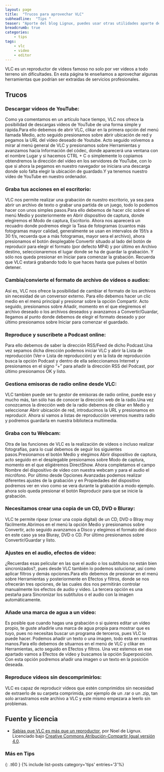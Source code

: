 ```yaml
---
layout: page
title:  "Trucos para aprovechar VLC"
subheadline:  "Tips "
teaser: "Aporte del blog Lignux, puedes usar otras utilidades aparte de descargar y mirrar vídeos"
breadcrumb: true
categories:
    - tips
tags:
    - vlc
    - video
    - editor
---
```

VLC es un reproductor de vídeos famoso no solo por ver vídeos a todo terreno sin dificultades. En esta página te enseñamos a aprovechar algunas herramientas que podrían ser extraídas de servicios profesionales.

## Trucos
### Descargar vídeos de YouTube:
Como ya comentamos en un artículo hace tiempo, VLC nos ofrece la posibilidad de descargas vídeos de YouTube de una forma simple y rápida.Para ello debemos de abrir VLC, clikar en la primera opción del menú llamada Medio, acto seguido presionamos sobre abrir ubicación de red y pegamos la URL del vídeo deseado de Youtube. Acto seguido volvemos a mirar al menú general de VLC y presionamos sobre Herramientas y avanzamos hacia Información del códec, donde aparecerá una ventana con el nombre Lugar y si hacemos CTRL + C o simplemente lo copiamos obtendremos la dirección del vídeo en los servidores de YouTube, con lo que si ahora la pegamos en nuestro navegador se iniciara una descarga donde solo falta elegir la ubicación de guardado.Y ya tenemos nuestro vídeo de YouTube en nuestro ordenador.


### Graba tus acciones en el escritorio:
VLC nos permite realizar una grabación de nuestro escritorio, ya sea para abrir un archivo de texto o grabar una partida de un juego, todo lo podemos hacer con unos simples pasos.Para ello debemos de hacer clic sobre el menú Medio y posteriormente en Abrir dispositivo de captura, donde elegiremos el Modo de captura, Escritorio. Ahora nos aparecerá un recuadro donde podremos elegir la Tasa de fotogramas (cuantos más fotogramas mayor calidad, generalmente se usan en intervalos de 15f/s a 30 f/s, recuerda que a más fotogramas, mayor sera el archivo), ahora presionamos el botón desplegable Convertir situado al lado del botón de reproducir para elegir el formato (por defecto MP4) y por último en Archivo destino, seleccionaremos el lugar donde se ha de guardar la grabación. Y sólo nos queda presionar en Iniciar para comenzar la grabación. Recuerda que VLC estará grabando todo lo que haces hasta que pulses el botón detener.



###  Cambia/convierte el formato de archivo de vídeos o audios:
Así es, VLC nos ofrece la posibilidad de cambiar el formato de los archivos sin necesidad de un conversor externo. Para ello debemos hacer un clic medio en el menú principal y presionar sobre la opción Compartir. Acto seguido, presionamos sobre Añadir, momento en el que elegiremos el archivo deseado o los archivos deseados y avanzamos a Convertir/Guardar, llegamos al punto donde debemos de elegir el formato deseado y por último presionamos sobre Iniciar para comenzar el guardado.



###  Reproduce y suscribete a Podcast online:
Para ello debemos de saber la dirección RSS/Feed de dicho Podcast.Una vez sepamos dicha dirección podemos iniciar VLC y abrir la Lista de reproducción (Ver-> Lista de reproducción) y en la lista de reproducción busca la opción Podcast y dentro de ella seleccionamos Internet y presionamos en el signo “+” para añadir la dirección RSS del Podcast, por último presionamos OK y listo.

### Gestiona emisoras de radio online desde VLC:
VLC tambien puede ser tu gestor de emisoras de radio online, puede eso y mucho más, tan sólo has de conocer la dirección web de la radio.Una vez conozcamos la dirección web de la radio debemos de clikar en Medio y seleccionar Abrir ubicación de red, introducimos la URL y presionamos en reproducir. Ahora si vamos a listas de reproducción veremos nuestra radio y podremos guardarla en nuestra biblioteca multimedia.

### Graba con tu Webcam:
Otra de las funciones de VLC es la realización de vídeos o incluso realizar fotografías, para lo cual debemos de seguir los siguientes pasos.Presionamos el botón Medio y elegimos Abrir dispositivo de captura, acto seguido en el desplegable presionamos sobre Modo de captura, momento en el que eligiéremos DirectShow. Ahora completamos el campo Nombre del dispositivo de vídeo con nuestra webcam y para el audio el micrófono. Por último desde Opciones Avanzadas podemos realizar diferentes ajustes de la grabación y en Propiedades del dispositivo podremos ver en vivo como se vera durante la grabación a modo ejemplo. ahora solo queda presionar el botón Reproducir para que se inicie la grabación.

### Necesitamos crear una copia de un CD, DVD o Bluray:
VLC te permite ripear (crear una copia digital) de un CD, DVD o Blray muy fácilmente.Abrimos en el menú la opción Medio y presionamos sobre Convertir, acto seguido avanzamos a Disco y elegimos el formato del disco en este caso ya sea Bluray, DVD o CD. Por último presionamos sobre Convertir/Guardar y listo.

### Ajustes en el audio, efectos de vídeo:
¿Recuerdas esas pelicular en las que el audio o los subtítulos no están bien sincronizados?, pues desde VLC también lo podemos solucionar, así como aplicar filtros y demás opciones.Para ello debemos de presionar en el menú sobre Herramientas y posteriormente en Efectos y filtros, donde se nos ofrecerán tres opciones, de las cuales dos nos permitirán controlar manualmente los efectos de audio y vídeo. La tercera opción es una pestaña para Sincronizar los subtítulos o el audio con la imagen automáticamente.

### Añade una marca de agua a un vídeo:
Es posible que cuando hagas una grabación o si quieres editar un vídeo propio, te guste añadirle una marca de agua propia para mostrar que es tuyo, pues no necesitas buscar un programa de terceros, pues VLC lo puede hacer. Podemos añadir un texto o una imagen, todo esta en nuestras manos.Para ello debemos de situarnos en el menú de VLC y clikar en Herramientas, acto seguido en Efectos y filtros. Una vez estemos en ese apartado vamos a Efectos de vídeo y buscamos la opción Superposición. Con esta opción podremos añadir una imagen o un texto en la posición deseada.

### Reproduce vídeos sin descomprimirlos:
VLC es capaz de reproducir vídeos que estén comprimidos sin necesidad de extraerlo de su carpeta comprimida, por ejemplo de un .rar o un .zip, tan solo arrastramos este archivo a VLC y este mismo empezara a leerlo sin problemas.

## Fuente y licencia
* [Sabías que VLC es más que un reproductor](https://lignux.com/sabias-que-vlc-es-mas-que-un-reproductor-conoce-otros-10-usos-que-le-podemos-dar/), por Noel de Lignux. Licenciado bajo [Creative Commons Atribución-Compartir Igual versión 4.0](https://lignux.com/politica-y-licencia/).

### Más en Tips
{: .t60 }
{% include list-posts category='tips' entries='3'%}
